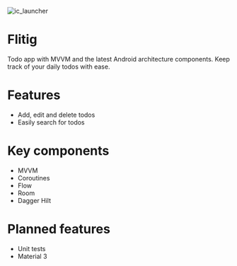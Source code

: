 ![ic_launcher](https://user-images.githubusercontent.com/82329099/200898902-ff173426-4529-43cf-80e0-735a5dcfa119.png)
# Flitig
Todo app with MVVM and the latest Android architecture components. Keep track of your daily todos with ease.
# Features
- Add, edit and delete todos
- Easily search for todos
# Key components
- MVVM
- Coroutines
- Flow
- Room
- Dagger Hilt
# Planned features
- Unit tests
- Material 3
